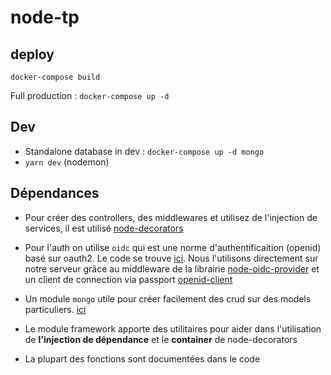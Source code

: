 # node-tp

## deploy

`docker-compose build`

Full production : `docker-compose up -d`

## Dev

- Standalone database in dev : `docker-compose up -d mongo`
- `yarn dev` (nodemon)

## Dépendances

- Pour créer des controllers, des middlewares et utilisez de l'injection de services, il est utilisé [node-decorators](https://github.com/serhiisol/node-decorators)

- Pour l'auth on utilise `oidc` qui est une norme d'authentificaition (openid) basé sur oauth2.
Le code se trouve [ici](src/modules/oauth). Nous l'utilisons directement sur notre serveur  grâce au middleware de la librairie [node-oidc-provider](https://github.com/panva/node-oidc-provider) et un client de connection via passport [openid-client](http://www.passportjs.org/packages/openid-client/)

- Un module `mongo` utile pour créer facilement des crud sur des models particuliers. [ici](src/modules/mongodb/)

- Le module framework apporte des utilitaires pour aider dans l'utilisation de **l'injection de dépendance** et le **container** de node-decorators

- La plupart des fonctions sont documentées dans le code
